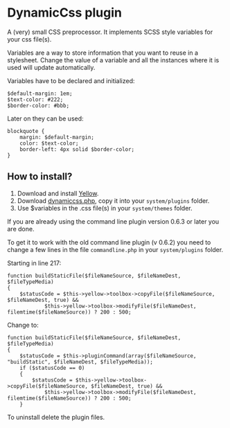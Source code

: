 DynamicCss plugin
=================

A (very) small CSS preprocessor. It implements SCSS style variables for your css file(s).

Variables are a way to store information that you want to reuse in a stylesheet. Change the value of a variable and all the instances where it is used will update automatically.

Variables have to be declared and initialized:

	$default-margin: 1em;
	$text-color: #222;
	$border-color: #bbb;

Later on they can be used:

	blockquote {
		margin: $default-margin;
		color: $text-color;
		border-left: 4px solid $border-color;
	}

How to install?
---------------
1. Download and install [Yellow](https://github.com/datenstrom/yellow/).  
2. Download [dynamiccss.php](dynamiccss.php?raw=true), copy it into your `system/plugins` folder. 
3. Use $variables in the .css file(s) in your `system/themes` folder.  

If you are already using the command line plugin version 0.6.3 or later you are done.

To get it to work with the old command line plugin (v 0.6.2) you need to change a few lines in the file `commandline.php` in your `system/plugins` folder.

Starting in line 217:

	function buildStaticFile($fileNameSource, $fileNameDest, $fileTypeMedia)
	{
		$statusCode = $this->yellow->toolbox->copyFile($fileNameSource, $fileNameDest, true) &&
				$this->yellow->toolbox->modifyFile($fileNameDest, filemtime($fileNameSource)) ? 200 : 500;

Change to:

	function buildStaticFile($fileNameSource, $fileNameDest, $fileTypeMedia)
	{
		$statusCode = $this->pluginCommand(array($fileNameSource, "buildStatic", $fileNameDest, $fileTypeMedia));
		if ($statusCode == 0)
		{
			$statusCode = $this->yellow->toolbox->copyFile($fileNameSource, $fileNameDest, true) &&
				$this->yellow->toolbox->modifyFile($fileNameDest, filemtime($fileNameSource)) ? 200 : 500;
		}	

To uninstall delete the plugin files.
